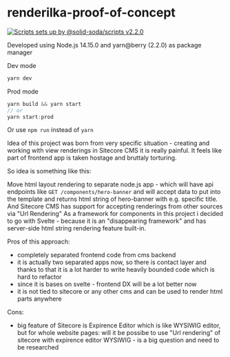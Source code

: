 # renderilka-proof-of-concept

[![Scripts sets up by @solid-soda/scripts v2.2.0](https://img.shields.io/static/v1?label=@solid-soda/scripts&message=2.2.0&color=75ddf4)](https://github.com/solid-soda/scripts)

Developed using Node.js 14.15.0 and yarn@berry (2.2.0) as package manager

Dev mode 
```js
yarn dev
```

Prod mode
```js
yarn build && yarn start
// or
yarn start:prod
```

Or use `npm run` instead of `yarn`

Idea of this project was born from very specific situation - creating and working with view renderings in Sitecore CMS it is really painful.
It feels like part of frontend app is taken hostage and bruttaly torturing.

So idea is something like this:

Move html layout rendering to separate node.js app - which will have api endpoints like `GET /components/hero-banner` and will
accept data to put into the template and returns html string of hero-banner with e.g. specific title.
And Sitecore CMS has support for accepting renderings from other sources via "Url Rendering"
As a framework for components in this project i decided to go with Svelte - because it is an "disappearing framework" and has server-side html string rendering feature built-in.

Pros of this approach:
- completely separated frontend code from cms backend
- it is actually two separated apps now, so there is contact layer and thanks to that it is a lot harder to write heavily bounded code which is hard to refactor
- since it is bases on svelte - frontend DX will be a lot better now
- it is not tied to sitecore or any other cms and can be used to render html parts anywhere

Cons:
- big feature of Sitecore is Expirence Editor which is like WYSIWIG editor, but for whole website pages: will it be possibe to use "Url rendering" of sitecore with expirence editor WYSIWIG - is a big question and need to be researched

